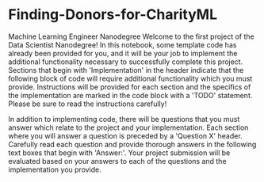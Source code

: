 # Finding-Donors-for-CharityML
Machine Learning Engineer Nanodegree
Welcome to the first project of the Data Scientist Nanodegree! In this notebook, some template code has already been provided for you, and it will be your job to implement the additional functionality necessary to successfully complete this project. Sections that begin with 'Implementation' in the header indicate that the following block of code will require additional functionality which you must provide. Instructions will be provided for each section and the specifics of the implementation are marked in the code block with a 'TODO' statement. Please be sure to read the instructions carefully!

In addition to implementing code, there will be questions that you must answer which relate to the project and your implementation. Each section where you will answer a question is preceded by a 'Question X' header. Carefully read each question and provide thorough answers in the following text boxes that begin with 'Answer:'. Your project submission will be evaluated based on your answers to each of the questions and the implementation you provide.

